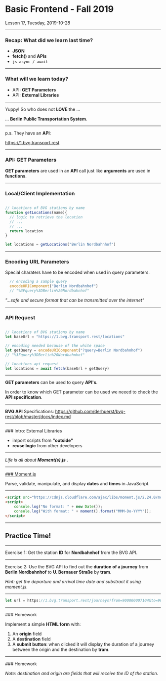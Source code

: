 <!-- .slide: id="lesson17" -->

# Basic Frontend - Fall 2019

Lesson 17, Tuesday, 2019-10-28

---

### Recap: What did we learn last time?

 * **JSON**
 * **fetch()** and **APIs**
 * ```js async / await```


---

### What will we learn today?

 * API: **GET Parameters**
 * API: **External Libraries**

---

Yuppy! So who does not **LOVE** the ...

... **Berlin Public Transportation System**.


---

p.s. They have an **API**:

https://1.bvg.transport.rest


---

### API: GET Parameters

**GET parameters** are used in an **API** call just like **arguments** are used in **functions**.

---

### Local/Client Implementation

```js

// locations of BVG stations by name
function getLocations(name){
  // logic to retrieve the location
  // ...
  // ...
  return location
}

let locations = getLocations("Berlin Nordbahnhof")
```

---

### Encoding URL Parameters

Special charaters have to be encoded when used in query parameters.

```js
  // encoding a sample query
  encodeURIComponent("Berlin Nordbahnhof") 
  // "%3Fquery%3DBerlin%20Nordbahnhof"

```

*"...safe and secure format that can be transmitted over the internet"*

---

### API Request

```js

// locations of BVG stations by name
let baseUrl = "https://1.bvg.transport.rest/locations"

// encoding needed because of the white space
let getQuery = encodeURIComponent("?query=Berlin Nordbahnhof") 
// "%3Fquery%3DBerlin%20Nordbahnhof"

// locations api request
let locations = await fetch(baseUrl + getQuery)
```

---

**GET parameters** can be used to query **API's**.

In order to know which GET parameter can be used we neeed to 
check the **API specification**. 

---

**BVG API** Specifications:
https://github.com/derhuerst/bvg-rest/blob/master/docs/index.md


---

### Intro: External Libraries

- import scripts from **"outside"**
- **reuse logic** from other developers


---


*Life is all about **Moment(s).js** .*


---


[### Moment.js](https://momentjs.com/)

Parse, validate, manipulate, and display **dates** and **times** in JavaScript.


---


```html
<script src="https://cdnjs.cloudflare.com/ajax/libs/moment.js/2.24.0/moment.js"></script>
<script>
    console.log("No format: " + new Date());
    console.log("With format: " + moment().format("MMM-Do-YYYY"));
</script>
```


---


## Practice Time!


---

Exercise 1: Get the station **ID** for **Nordbahnhof** 
from the BVG API.

---

Exercise 2: Use the BVG API to find out 
the **duration of a journey** from **Berlin Nordbahnhof** 
to **U. Bernauer Straße** by **tram**. 

*Hint: get the departure and arrival time date and substract it using moment.js.*

---

```js
let url = https://1.bvg.transport.rest/journeys?from=900000007104&to=900000100003&bus=false&tickets=true

```

---

### Homework

Implement a simple **HTML form** with:
1. An **origin** field
2. A **destination** field
3. A **submit button**: when clicked it will display the duration of a journey between the origin and the destination by **tram**. 

---

### Homework

*Note: destination and origin are fields that will receive the ID of the station.*







